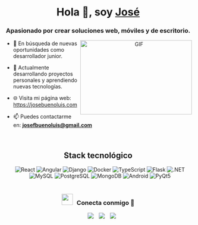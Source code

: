<h1 align="center">Hola 👋, soy <a href="https://josebuenoluis.com" target="blank">
José</a></h1>
<h3 align="center">Apasionado por crear soluciones web, móviles y de escritorio.</h3>

<a target="_blank" align="center">
  <img align="right" top="500" height="200" width="300" alt="GIF" src="https://media.giphy.com/media/SWoSkN6DxTszqIKEqv/giphy.gif">
</a>

- 🔭 En búsqueda de nuevas oportunidades como desarrollador junior.

- 🌱 Actualmente desarrollando proyectos personales y aprendiendo nuevas tecnologías.

- 🌐 Visita mi página web: <a href="https://josebuenoluis.com" target="blank">https://josebuenoluis.com</a>

- 📫 Puedes contactarme en: **josefbuenoluis@gmail.com**

<br/>

<h2 align="center">Stack tecnológico</h2>
	<div align="center" class="icons-stack" style="margin-left:10px;">
			<img src="https://img.icons8.com/?size=50&id=asWSSTBrDlTW&format=png&color=000000" alt="React">
			<img src="https://img.icons8.com/?size=50&id=71257&format=png&color=000000" alt="Angular">	
			<img src="https://img.icons8.com/?size=50&id=LPmcJ9e0FU7K&format=png&color=000000" alt="Django">	
			<img src="https://img.icons8.com/?size=50&id=22813&format=png&color=000000" alt="Docker">	
			<img src="https://img.icons8.com/?size=50&id=nCj4PvnCO0tZ&format=png&color=000000" alt="TypeScript">	
			<img src="https://img.icons8.com/?size=50&id=MHcMYTljfKOr&format=png&color=000000" alt="Flask">
			<img src="https://img.icons8.com/?size=50&id=1BC75jFEBED6&format=png&color=000000" alt=".NET">
			<img src="https://img.icons8.com/?size=50&id=UFXRpPFebwa2&format=png&color=000000" alt="MySQL">
			<img src="https://img.icons8.com/?size=50&id=38561&format=png&color=000000" alt="PostgreSQL">
			<img src="https://img.icons8.com/?size=50&id=tBBf3P8HL0vR&format=png&color=000000" alt="MongoDB">
			<img src="https://img.icons8.com/?size=50&id=17836&format=png&color=000000" alt="Android">
			<img src="https://img.icons8.com/?size=50&id=47039&format=png&color=33CC2B" alt="PyQt5">
	</div>
<br/>
<h3 align="center" > <img src="https://media.giphy.com/media/iY8CRBdQXODJSCERIr/giphy.gif" width="30" height="30" style="margin-right: 10px;">Conecta conmigo 🤝 </h3>

<p align="center">

 <div align="center"  class="icons-social" style="margin-left: 10px;">
        <a style="margin-left: 10px;"  target="_blank" href="https://linkedin.com/in/josé-bueno-luis-8043a9264">
			<img src="https://img.icons8.com/doodle/40/000000/linkedin--v2.png"></a>
        <a style="margin-left: 10px;" target="_blank" href="https://github.com/josebuenoluis">
		<img src="https://img.icons8.com/doodle/40/000000/github--v1.png"></a>
	 <a style="margin-left: 10px;" target="_blank" href="https://josebuenoluis.com">
		<img src="https://img.icons8.com/40/2266EE/internet"></a>
      </div>

</p>

